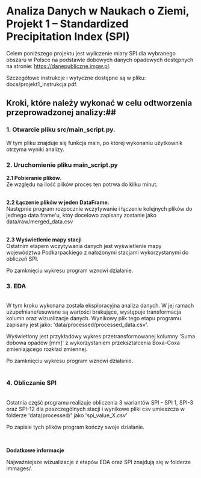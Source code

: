 # Analiza Danych w Naukach o Ziemi, Projekt 1 – Standardized Precipitation Index (SPI) 

Celem poniższego projektu jest wyliczenie miary SPI dla wybranego obszaru w Polsce na podstawie dobowych danych opadowych dostępnych na stronie: https://danepubliczne.imgw.pl.

Szczegółowe instrukcje i wytyczne dostępne są w pliku: docs/projekt1_instrukcja.pdf.

## Kroki, które należy wykonać w celu odtworzenia przeprowadzonej analizy:##
### 1. Otwarcie pliku src/main_script.py. ###

W tym pliku znajduje się funkcja main, po której wykonaniu użytkownik otrzyma wyniki analizy.

### 2. Uruchomienie pliku main_script.py ###

**2.1 Pobieranie plików.**
<br>
Ze względu na ilość plików proces ten potrwa do kilku minut.
<br><br>

**2.2 Łączenie plików w jeden DataFrame.**
<br>
Następnie program rozpocznie wczytywanie i łączenie kolejnych plików do jednego data frame'u, któy docelowo zapisany zostanie jako data/raw/merged_data.csv 
<br><br>

**2.3 Wyświetlenie mapy stacji** 
<br>
Ostatnim etapem wczytywania danych jest wyświetlenie mapy województwa Podkarpackiego z nałożonymi stacjami wykorzystanymi do obliczeń SPI.

Po zamknięciu wykresu program wznowi działanie.

### 3. EDA
<br>
W tym kroku wykonana została eksploracyjna analiza danych. W jej ramach uzupełniane/usuwane są wartości brakujące, występuje transformacja kolumn oraz wizualizacje danych. Wynikowy plik tego etapu programu zapisany jest jako: 'data/processed/processed_data.csv'.

Wyświetlony jest przykładowy wykres przetransformowanej kolumny 'Suma dobowa opadów [mm]' z wykorzystaniem przekształcenia Boxa-Coxa zmieniającego rozkład zmiennej.

Po zamknięciu wykresu program wznowi działanie.
<br><br>

### 4. Obliczanie SPI
<br>
Ostatnia część programu realizuje obliczenia 3 wariantów SPI - SPI 1, SPI-3 oraz SPI-12 dla poszczególnych stacji i wynikowe pliki csv umieszcza w folderze 'data/processed/' jako 'spi_value_X.csv'

Po zapisie tych plików program kończy swoje działanie.


<br>

**Dodatkowe informacje**

Najważniejsze wizualizacje z etapów EDA oraz SPI znajdują się w folderze immages/.